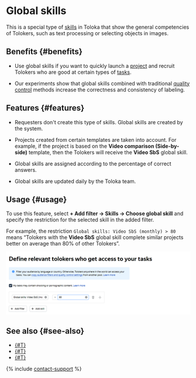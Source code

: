 # Global skills

This is a special type of [skills](../../glossary.md#skill) in Toloka that show the general competencies of Tolokers, such as text processing or selecting objects in images.

## Benefits {#benefits}

- Use global skills if you want to quickly launch a [project](../../glossary.md#project) and recruit Tolokers who are good at certain types of [tasks](../../glossary.md#task).

- Our experiments show that global skills combined with traditional [quality control](../../glossary.md#quality-control) methods increase the correctness and consistency of labeling.

## Features {#features}

- Requesters don't create this type of skills. Global skills are created by the system.

- Projects created from certain templates are taken into account. For example, if the project is based on the **Video comparison (Side-by-side)** template, then the Tolokers will receive the **Video SbS** global skill.

- Global skills are assigned according to the percentage of correct answers. 

- Global skills are updated daily by the Toloka team.

## Usage {#usage}

To use this feature, select **+ Add filter → Skills → Choose global skill** and specify the restriction for the selected skill in the added filter.

For example, the restriction `Global skills: Video SbS (monthly) > 80` means “Tolokers with the **Video SbS** global skill complete similar projects better on average than 80% of other Tolokers”.

![](../_images/cross-project-skills/cross-project-skills.png)

## See also {#see-also}

- [{#T}](nav-create.md)
- [{#T}](nav-edit.md)
- [{#T}](nav-delete.md)

{% include [contact-support](../_includes/contact-support.md) %}